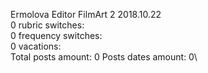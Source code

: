 Ermolova	Editor FilmArt 2 2018.10.22\
0 rubric switches:\
0 frequency switches:\
0 vacations:\
Total posts amount: 0	Posts dates amount: 0\
